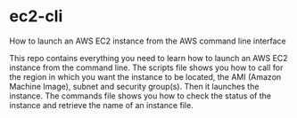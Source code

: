 # ec2-cli
How to launch an AWS EC2 instance from the AWS command line interface

This repo contains everything you need to learn how to launch an AWS EC2 instance from the command line. The scripts file shows you how to call for the region in which you want the instance to be located, the AMI (Amazon Machine Image), subnet and security group(s). Then it launches the instance. The commands file shows you how to check the status of the instance and retrieve the name of an instance file.